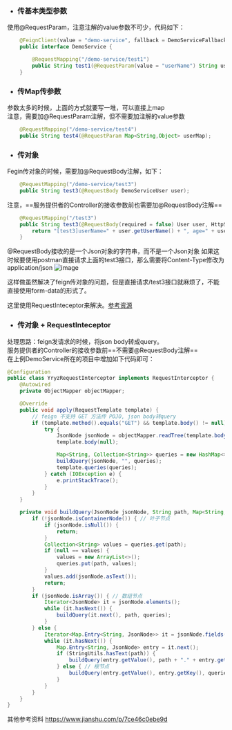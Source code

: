 - ### 传基本类型参数
使用@RequestParam，注意注解的value参数不可少，代码如下：
```java
    @FeignClient(value = "demo-service", fallback = DemoServiceFallback.class) 
    public interface DemoService {

        @RequestMapping("/demo-service/test1")
        public String test1(@RequestParam(value = "userName") String userName, @RequestParam(value = "age") int age);
    }
```

- ### 传Map传参数
参数太多的时候，上面的方式就要写一堆，可以直接上map <br />
注意，需要加@RequestParam注解，但不需要加注解的value参数

```java
    @RequestMapping("/demo-service/test4")
    public String test4(@RequestParam Map<String,Object> userMap);
```


- ### 传对象
Fegin传对象的时候，需要加@RequestBody注解，如下：
```java
    @RequestMapping("/demo-service/test3")
    public String test3(@RequestBody DemoServiceUser user);
```
注意，==服务提供者的Controller的接收参数前也需要加@RequestBody注解==

```java
	@RequestMapping("/test3")
	public String test3(@RequestBody(required = false) User user, HttpServletRequest request) {
		return "[test3]userName=" + user.getUserName() + ", age=" + user.getAge();
	}
```
@RequestBody接收的是一个Json对象的字符串，而不是一个Json对象
如果这时候要使用postman直接请求上面的test3接口，那么需要将Content-Type修改为application/json
![image](https://img-blog.csdn.net/20170315152520135?watermark/2/text/aHR0cDovL2Jsb2cuY3Nkbi5uZXQvYWZ0ZXJsaWZlX3FpeWU=/font/5a6L5L2T/fontsize/400/fill/I0JBQkFCMA==/dissolve/70/gravity/Center)

这样做虽然解决了feign传对象的问题，但是直接请求/test3接口就麻烦了，不能直接使用form-data的形式了。

这里使用RequestInteceptor来解决。[参考资源](https://github.com/spring-cloud/spring-cloud-netflix/issues/1253)


- ### 传对象 + RequestInteceptor
处理思路：feign发请求的时候，将json body转成query。<br />
服务提供者的Controller的接收参数前==不需要@RequestBody注解== <br />
在上例DemoService所在的项目中增加如下代码即可：
```java
@Configuration
public class YryzRequestInterceptor implements RequestInterceptor {
	@Autowired
	private ObjectMapper objectMapper;

	@Override
	public void apply(RequestTemplate template) {
		// feign 不支持 GET 方法传 POJO, json body转query
		if (template.method().equals("GET") && template.body() != null) {
			try {
				JsonNode jsonNode = objectMapper.readTree(template.body());
				template.body(null);

				Map<String, Collection<String>> queries = new HashMap<>();
				buildQuery(jsonNode, "", queries);
				template.queries(queries);
			} catch (IOException e) {
				e.printStackTrace();
			}
		}
	}

	private void buildQuery(JsonNode jsonNode, String path, Map<String, Collection<String>> queries) {
		if (!jsonNode.isContainerNode()) { // 叶子节点
			if (jsonNode.isNull()) {
				return;
			}
			Collection<String> values = queries.get(path);
			if (null == values) {
				values = new ArrayList<>();
				queries.put(path, values);
			}
			values.add(jsonNode.asText());
			return;
		}
		if (jsonNode.isArray()) { // 数组节点
			Iterator<JsonNode> it = jsonNode.elements();
			while (it.hasNext()) {
				buildQuery(it.next(), path, queries);
			}
		} else {
			Iterator<Map.Entry<String, JsonNode>> it = jsonNode.fields();
			while (it.hasNext()) {
				Map.Entry<String, JsonNode> entry = it.next();
				if (StringUtils.hasText(path)) {
					buildQuery(entry.getValue(), path + "." + entry.getKey(), queries);
				} else { // 根节点
					buildQuery(entry.getValue(), entry.getKey(), queries);
				}
			}
		}
	}
}
```


其他参考资料
https://www.jianshu.com/p/7ce46c0ebe9d




